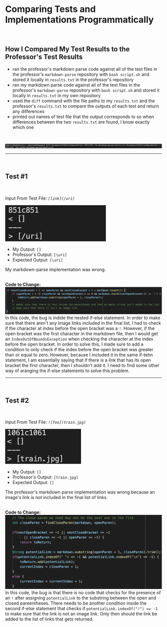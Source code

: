 # Comparing Tests and Implementations Programmatically

<br>

## **How I Compared My Test Results to the Professor's Test Results**
- ran the professor's markdown parse code against all of the test files in the professor's `markdown-parse` repository with `bash script.sh` and stored it locally in `results.txt` in the professor's repository
- ran my markdown parse code against all of the test files in the professor's `markdown-parse` repository with `bash script.sh` and stored it locally in `results.txt` in my own repository
- used the `diff` command with the file paths to my `results.txt` and the professor's `results.txt` to compare the outputs of each test and return any differences
- printed out names of test file that the output corresponds to so when differences between the two `results.txt` are found, I know exactly which one
<br>

![Diff Command](DiffCommand.png)

---

<br>

## **Test #1**
<br>

Input From Test File: *`[link](/uri)`* <br>

![MDTest1](MDTest1.png)
- My Output: `[]`
- Professor's Output: `[\uri]`
- Expected Output: `[\uri]`

My markdown-parse implementation was wrong.
<br> <br>


**Code to Change:**
![MDTest1ToChange](MDTest1ToChange.png)
In this code, the bug is indide the nested if-else statement. In order to make sure that there aren't any image links included in the final list, I had to check if the character at index before the open bracket was a `!`. However, if the open bracket was the first character in the markdown file, then I would get an `IndexOutOfBoundsException` when checking the character at the index before the open bracket. In order to solve this, I made sure to add a condition to only check if the index before the open bracket was greater than or equal to zero. However, because I included it in the same if-tehn statement, I am essentially saying that if there is a link that has its open bracket the first character, then I shouldn't add it. I need to find some other way of aranging the if-else statements to solve this problem.

---

<br>

## **Test #2**
<br>

Input From Test File: *`![foo](train.jpg)`* <br>

![MDTest2](MDTest2.png)
- My Output: `[]`
- Professor's Output: `[train.jpg]`
- Expected Output: `[]`

The professor's markdown parse implementation was wrong because an image's link is not included in the final list of links.
<br> <br>


**Code to Change:**
![MDTest2ToChange](MDTest2ToChange.png)
In this code, the bug is that there is no code that checks for the presence of an `!` after assigning `potentialLink` to the substring between the open and closed pareentheses. There needs to be another condition inside the second if-else statement that checks if `potentialLink.indexOf("!") == -1` to make sure that the link is not an image link. Only then should the link be added to the list of links that gets returned.